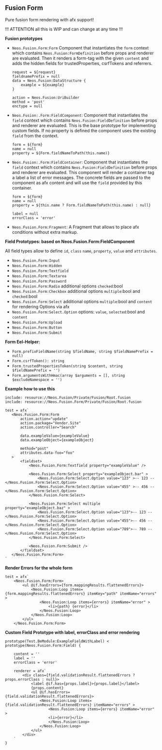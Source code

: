 Fusion Form
-----------

Pure fusion form rendering with afx support! 

!!! ATTENTION all this is WIP and can change at any time !!!

**Fusion prototypes**

- `Neos.Fusion.Form:Form` Component that instantiates the `form` context which contains `Neos.Fusion:FormDefinition` before 
    props and renderer are evaluated. Then it renders a form-tag with the given `content` and adds the hidden fields for trustedProperties, csrfTokens and referrers.
    
    ```
    request = ${request}
    fieldnamePrefix = null
    data = Neos.Fusion:DataStructure {
        example = ${example}
    }
    
    action = Neos.Fusion:UriBuilder
    method = 'post'
    enctype = null
    ```    

- `Neos.Fusion:.Form:FieldComponent`: Component that instantiates the `field` context which contains `Neos.Fusion:FieldDefinition` 
    before props and renderer are evaluated. This is the base prototype for implementing custom fields. If no property is defined 
    the component uses the existing `field` from the context.
    
    ```
    form = ${form} 
    name = null
    property = ${Form.fieldNameToPath(this.name)}
    ```
    
- `Neos.Fusion:.Form:FieldContainer`: Component that instantiates the `field` context which contains `Neos.Fusion:FieldDefinition` 
    before props and renderer are evaluated. This component will render a container tag a label a list of error messages. The concrete 
    fields are passed to the component as afx content and will use the `field` provided by this container.
    
    ```
    form = ${form}  
    name = null
    property = ${this.name ? Form.fieldNameToPath(this.name) : null}
    
    label = null
    errorClass = 'error'  
    ```

- `Neos.Fusion.Form:Fragment`: A Fragment that allows to place afx conditions without extra markup.

**Field Prototypes: based on Neos.Fusion.Form:FieldComponent**

All field types allow to define `id`, `class` `name`, `property`, `value` and `attributes`. 

- `Neos.Fusion.Form:Input`
- `Neos.Fusion.Form:Hidden`
- `Neos.Fusion.Form:Textfield`
- `Neos.Fusion.Form:Textarea`
- `Neos.Fusion.Form:Password`
- `Neos.Fusion.Form:Radio` additional options `checked`:bool
- `Neos.Fusion.Form:Checkbox` additional options `multiple`:bool and `checked`:bool
- `Neos.Fusion.Form:Select` additional options `multiple`:bool and `content` for rendering Options via afx
- `Neos.Fusion.Form:Select.Option` options: `value`, `selected`:bool and `content`
- `Neos.Fusion.Form:Upload`
- `Neos.Fusion.Form:Button`
- `Neos.Fusion.Form:Submit`

**Form Eel-Helper:**

- `Form.prefixFieldName(string $fieldName, string $fieldNamePrefix = null)`
- `Form.csrfToken(): string`
- `Form.trustedPropertiesToken(string $content, string $fieldNamePrefix = '')`
- `Form.argumentsWithHmac(array $arguments = [], string $excludeNamespace = '')`

**Example how to use this**
```
include: resource://Neos.Fusion/Private/Fusion/Root.fusion
include: resource://Neos.Fusion.Form/Private/Fusion/Root.fusion

test = afx`
   <Neos.Fusion.Form:Form
       action.action="update"
       action.package="Vendor.Site"
       action.controller="Search"
       
       data.exampleValue={exampleValue}
       data.exampleObject={exampleObject}
       
       method="post"
       attributes.data-foo="foo"
   >
       <fieldset>
           <Neos.Fusion.Form:Textfield property="exampleValue" />

           <Neos.Fusion.Form:Select property="exampleObject.bar" >
               <Neos.Fusion.Form:Select.Option value="123" >-- 123 -- </Neos.Fusion.Form:Select.Option>
               <Neos.Fusion.Form:Select.Option value="455" >-- 456 -- </Neos.Fusion.Form:Select.Option>
           </Neos.Fusion.Form:Select>

           <Neos.Fusion.Form:Select multiple property="exampleObject.baz" >
               <Neos.Fusion.Form:Select.Option value="123">-- 123 -- </Neos.Fusion.Form:Select.Option>
               <Neos.Fusion.Form:Select.Option value="455">-- 456 -- </Neos.Fusion.Form:Select.Option>
               <Neos.Fusion.Form:Select.Option value="789">-- 789 -- </Neos.Fusion.Form:Select.Option>
           </Neos.Fusion.Form:Select>

           <Neos.Fusion.Form:Submit />
       </fieldset>
   </Neos.Fusion.Form:Form>
`
```

**Render Errors for the whole form**

```
test = afx`
    <Neos.Fusion.Form:Form> 
        <ul @if.hasErrors={form.mappingResults.flattenedErrors}>
            <Neos.Fusion:Loop items={form.mappingResults.flattenedErrors} itemKey="path" itemName="errors" >
                <Neos.Fusion:Loop items={errors} itemName="error" >
                    <li>{path} {error}</li>
                </Neos.Fusion:Loop>
            </Neos.Fusion:Loop>
        </ul>
    </Neos.Fusion.Form:Form>
```

**Custom Field Prototype with label, errorClass and error rendering**

```
prototype(Test.BeModule:ExampleFieldWithLabel) < prototype(Neos.Fusion.Form:Field) {

    content = ''
    label = ''
    errorClass = 'error'

    renderer = afx`
        <div class={field.validationResult.flattenedErrors ? props.errorClass : null}>
            <label @if.has={props.label}>{props.label}</label>
            {props.content}
            <ul @if.hasErrors={field.validationResult.flattenedErrors}>
                <Neos.Fusion:Loop items={field.validationResult.flattenedErrors} itemName="errors" >
                    <Neos.Fusion:Loop items={errors} itemName="error" >
                    <li>{error}</li>
                    </Neos.Fusion:Loop>
                </Neos.Fusion:Loop>
            </ul>
        </div>
    `
}
```
